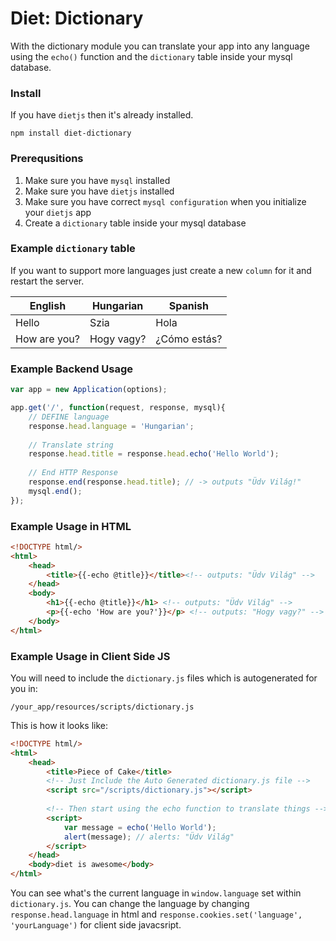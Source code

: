 # Diet: Dictionary
With the dictionary module you can translate your app into any language using the `echo()` function and the `dictionary` table inside your mysql database.

### Install
If you have `dietjs` then it's already installed.
```
npm install diet-dictionary
```

### Prerequsitions
1. Make sure you have `mysql` installed
2. Make sure you have `dietjs` installed
3. Make sure you have correct `mysql configuration` when you initialize your `dietjs` app
4. Create a `dictionary` table inside your mysql database

### Example `dictionary` table
If you want to support more languages just create a new `column` for it and restart the server.

English | Hungarian | Spanish
---|---|---
Hello | Szia | Hola
How are you? | Hogy vagy? | ¿Cómo estás?
 
### Example Backend Usage 
```javascript
var app = new Application(options);

app.get('/', function(request, response, mysql){
	// DEFINE language
	response.head.language = 'Hungarian';
	
	// Translate string
	response.head.title = response.head.echo('Hello World');
	
	// End HTTP Response
	response.end(response.head.title); // -> outputs "Üdv Világ!"
	mysql.end();
});
```

### Example Usage in HTML
```html
<!DOCTYPE html/>
<html>
	<head>
		<title>{{-echo @title}}</title><!-- outputs: "Üdv Világ" -->
	</head> 
	<body>
		<h1>{{-echo @title}}</h1> <!-- outputs: "Üdv Világ" -->
		<p>{{-echo 'How are you?'}}</p> <!-- outputs: "Hogy vagy?" -->
	</body>
</html>
```
### Example Usage in Client Side JS
You will need to include the `dictionary.js` files which is autogenerated for you in:
```
/your_app/resources/scripts/dictionary.js
```
This is how it looks like:
```html
<!DOCTYPE html/>
<html>
	<head>
		<title>Piece of Cake</title>
		<!-- Just Include the Auto Generated dictionary.js file -->
		<script src="/scripts/dictionary.js"></script>
		
		<!-- Then start using the echo function to translate things -->
		<script>
			var message = echo('Hello World');
			alert(message); // alerts: "Üdv Világ"
		</script>
	</head>
	<body>diet is awesome</body>
</html>
```
You can see what's the current language in `window.language` set within `dictionary.js`. You can change the language by changing `response.head.language` in html and `response.cookies.set('language', 'yourLanguage')` for client side javacsript.
